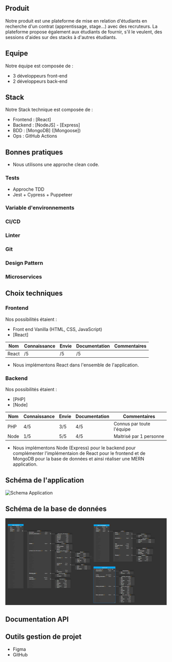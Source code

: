 ## Produit

Notre produit est une plateforme de mise en relation d'étudiants en recherche d'un contrat (apprentissage, stage...) avec des recruteurs.
La plateforme propose également aux étudiants de fournir, s'il le veulent, des sessions d'aides sur des stacks à d'autres étudiants.

## Equipe

Notre équipe est composée de :

- 3 développeurs front-end
- 2 développeurs back-end

## Stack

Notre Stack technique est composée de :

- Frontend : [React]
- Backend : [NodeJS] - [Express]
- BDD : [MongoDB] ([Mongoose])
- Ops : GitHub Actions

## Bonnes pratiques

- Nous utilisons une approche clean code.

### Tests

- Approche TDD
- Jest + Cypress + Puppeteer

### Variable d'environnements

### CI/CD

### Linter

### Git

### Design Pattern

### Microservices

## Choix techniques

### Frontend

Nos possibilités étaient :

- Front end Vanilla (HTML, CSS, JavaScript)
- [React]

<!-- Tableau markdown 5 lignes, 5 colonnes -->

| Nom | Connaissance | Envie | Documentation | Commentaires |
| --- | --- | --- | --- | --- |
| React | /5 | /5 | /5 |  |

- Nous implémentons React dans l'ensemble de l'application.

### Backend

Nos possibilités étaient :

- [PHP]
- [Node]

<!-- Tableau markdown 5 lignes, 5 colonnes -->

| Nom | Connaissance | Envie | Documentation | Commentaires |
| --- | --- | --- | --- | --- |
| PHP | 4/5 | 3/5 | 4/5 | Connus par toute l'équipe |
| Node | 1/5 | 5/5 | 4/5 | Maitrisé par 1 personne |

- Nous implémentons Node (Express) pour le backend pour complémenter l'implémentaion de React pour le frontend et de MongoDB pour la base de données et ainsi réaliser une MERN application.

## Schéma de l'application

![Schema Application](<Schéma architecture technique.png>)

## Schéma de la base de données

![Schema BDD](<Shema BDD.png>)

## Documentation API

## Outils gestion de projet

- Figma
- GitHub